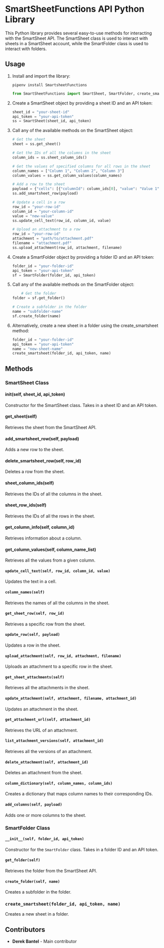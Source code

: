 # SmartSheetFunctions API Python Library

This Python library provides several easy-to-use methods for interacting with the SmartSheet API. The SmartSheet class is used to interact with sheets in a SmartSheet account, while the SmartFolder class is used to interact with folders.

## Usage

1. Install and import the library:
    ```
    pipenv install SmartsheetFunctions
    ```

   ```python
   from SmartSheetFunctions import SmartSheet, SmartFolder, create_smartsheet

2. Create a SmartSheet object by providing a sheet ID and an API token:
    ```python
    sheet_id = "your-sheet-id"
    api_token = "your-api-token"
    ss = SmartSheet(sheet_id, api_token)

3. Call any of the available methods on the SmartSheet object:
    ```python
    # Get the sheet
    sheet = ss.get_sheet()

    # Get the IDs of all the columns in the sheet
    column_ids = ss.sheet_column_ids()

    # Get the values of specified columns for all rows in the sheet
    column_names = ["Column 1", "Column 2", "Column 3"]
    column_values = ss.get_column_values(column_names)

    # Add a row to the sheet
    payload = {"cells": [{"columnId": column_ids[0], "value": "Value 1"}, {"columnId": column_ids[1], "value": "Value 2"}]}
    ss.add_smartsheet_row(payload)

    # Update a cell in a row
    row_id = "your-row-id"
    column_id = "your-column-id"
    value = "new-value"
    ss.update_cell_text(row_id, column_id, value)

    # Upload an attachment to a row
    row_id = "your-row-id"
    attachment = "path/to/attachment.pdf"
    filename = "attachment.pdf"
    ss.upload_attachment(row_id, attachment, filename)

4. Create a SmartFolder object by providing a folder ID and an API token:
    ```python
    folder_id = "your-folder-id"
    api_token = "your-api-token"
    sf = SmartFolder(folder_id, api_token)

5. Call any of the available methods on the SmartFolder object:
    ```python
        # Get the folder
    folder = sf.get_folder()

    # Create a subfolder in the folder
    name = "subfolder-name"
    sf.create_folder(name)

6. Alternatively, create a new sheet in a folder using the create_smartsheet method:
    ```python
    folder_id = "your-folder-id"
    api_token = "your-api-token"
    name = "new-sheet-name"
    create_smartsheet(folder_id, api_token, name)


## Methods

### SmartSheet Class
#### __init__(self, sheet_id, api_token)
Constructor for the SmartSheet class. Takes in a sheet ID and an API token.

#### get_sheet(self)
Retrieves the sheet from the SmartSheet API.

#### add_smartsheet_row(self, payload)
Adds a new row to the sheet.

#### delete_smartsheet_row(self, row_id)
Deletes a row from the sheet.

#### sheet_column_ids(self)
Retrieves the IDs of all the columns in the sheet.

#### sheet_row_ids(self)
Retrieves the IDs of all the rows in the sheet.

#### get_column_info(self, column_id)
Retrieves information about a column.

#### get_column_values(self, column_name_list)
Retrieves all the values from a given column.

#### `update_cell_text(self, row_id, column_id, value)`

Updates the text in a cell.

#### `column_names(self)`

Retrieves the names of all the columns in the sheet.

#### `get_sheet_row(self, row_id)`

Retrieves a specific row from the sheet.

#### `update_row(self, payload)`

Updates a row in the sheet.

#### `upload_attachment(self, row_id, attachment, filename)`

Uploads an attachment to a specific row in the sheet.

#### `get_sheet_attachments(self)`

Retrieves all the attachments in the sheet.

#### `update_attachment(self, attachment, filename, attachment_id)`

Updates an attachment in the sheet.

#### `get_attachment_url(self, attachment_id)`

Retrieves the URL of an attachment.

#### `list_attachment_versions(self, attachment_id)`

Retrieves all the versions of an attachment.

#### `delete_attachment(self, attachment_id)`

Deletes an attachment from the sheet.

#### `column_dictionary(self, column_names, column_ids)`

Creates a dictionary that maps column names to their corresponding IDs.

#### `add_columns(self, payload)`

Adds one or more columns to the sheet.

### SmartFolder Class

#### `__init__(self, folder_id, api_token)`

Constructor for the `SmartFolder` class. Takes in a folder ID and an API token.

#### `get_folder(self)`

Retrieves the folder from the SmartSheet API.

#### `create_folder(self, name)`

Creates a subfolder in the folder.

### `create_smartsheet(folder_id, api_token, name)`

Creates a new sheet in a folder.


## Contributors

- __**Derek Bantel**__ - Main contributor

